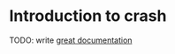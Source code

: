 # Introduction to crash

TODO: write [great documentation](http://jacobian.org/writing/what-to-write/)
